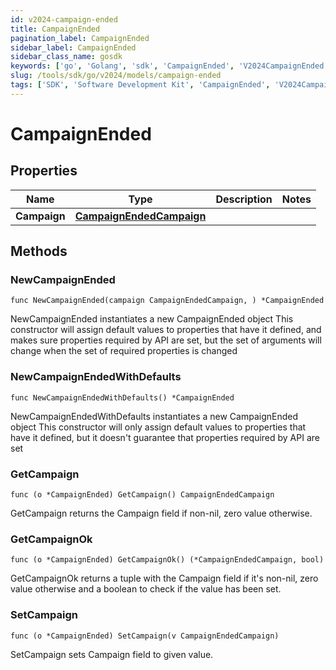 ```yaml
---
id: v2024-campaign-ended
title: CampaignEnded
pagination_label: CampaignEnded
sidebar_label: CampaignEnded
sidebar_class_name: gosdk
keywords: ['go', 'Golang', 'sdk', 'CampaignEnded', 'V2024CampaignEnded']
slug: /tools/sdk/go/v2024/models/campaign-ended
tags: ['SDK', 'Software Development Kit', 'CampaignEnded', 'V2024CampaignEnded']
---
```


# CampaignEnded

## Properties

| Name | Type | Description | Notes |
| --- | --- | --- | --- |
| **Campaign** | [**CampaignEndedCampaign**](campaign-ended-campaign) |  |

## Methods

### NewCampaignEnded

`func NewCampaignEnded(campaign CampaignEndedCampaign, ) *CampaignEnded`

NewCampaignEnded instantiates a new CampaignEnded object This constructor will assign default values to properties that have it defined, and makes sure properties required by API are set, but the set of arguments will change when the set of required properties is changed

### NewCampaignEndedWithDefaults

`func NewCampaignEndedWithDefaults() *CampaignEnded`

NewCampaignEndedWithDefaults instantiates a new CampaignEnded object This constructor will only assign default values to properties that have it defined, but it doesn't guarantee that properties required by API are set

### GetCampaign

`func (o *CampaignEnded) GetCampaign() CampaignEndedCampaign`

GetCampaign returns the Campaign field if non-nil, zero value otherwise.

### GetCampaignOk

`func (o *CampaignEnded) GetCampaignOk() (*CampaignEndedCampaign, bool)`

GetCampaignOk returns a tuple with the Campaign field if it's non-nil, zero value otherwise and a boolean to check if the value has been set.

### SetCampaign

`func (o *CampaignEnded) SetCampaign(v CampaignEndedCampaign)`

SetCampaign sets Campaign field to given value.
